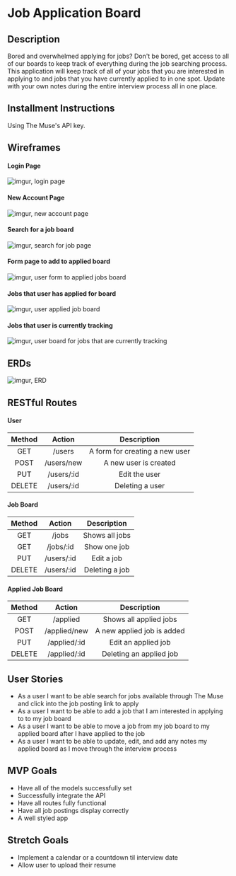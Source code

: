 # Job Application Board

## Description
Bored and overwhelmed applying for jobs? Don't be bored, get access to all of our boards to keep track of everything during the job searching process. This application will keep track of all of your jobs that you are interested in applying to and jobs that you have currently applied to in one spot. Update with your own notes during the entire interview process all in one place.

## Installment Instructions
Using The Muse's API key.

## Wireframes
#### Login Page
![imgur, login page](https://i.imgur.com/85NM32h.png)
#### New Account Page
![imgur, new account page](https://i.imgur.com/ZDvleec.png)
#### Search for a job board
![imgur, search for job page](https://i.imgur.com/rXhmhPx.png)
#### Form page to add to applied board
![imgur, user form to applied jobs board](https://i.imgur.com/DaQ9GTV.png)
#### Jobs that user has applied for board
![imgur, user applied job board](https://i.imgur.com/3TcMfd6.png)
#### Jobs that user is currently tracking
![imgur, user board for jobs that are currently tracking](https://i.imgur.com/uZlX9PR.png)

## ERDs
![imgur, ERD](https://i.imgur.com/1O6YsfR.png)
## RESTful Routes
#### User
| Method | Action | Description|
|:------:|:------:|:----------:|
| GET    | /users  | A form for creating a new user  |
| POST   | /users/new  | A new user is created  |
| PUT    | /users/:id  | Edit the user  |
| DELETE | /users/:id  | Deleting a user  |

#### Job Board
| Method | Action | Description|
|:------:|:------:|:----------:|
| GET    | /jobs  | Shows all jobs  |
| GET    | /jobs/:id  | Show one job  |
| PUT    | /users/:id | Edit a job  |
| DELETE | /users/:id  | Deleting a job  |

#### Applied Job Board
| Method | Action | Description|
|:------:|:------:|:----------:|
| GET    | /applied  | Shows all applied jobs  |
| POST   | /applied/new  |  A new applied job is added   |
| PUT    | /applied/:id | Edit an applied job  |
| DELETE | /applied/:id  | Deleting an applied job  |


## User Stories
* As a user I want to be able search for jobs available through The Muse and click into the job posting link to apply
* As a user I want to be able to add a job that I am interested in applying to to my job board
* As a user I want to be able to move a job from my job board to my applied board after I have applied to the job
* As a user I want to be able to update, edit, and add any notes my applied board as I move through the interview process

## MVP Goals
* Have all of the models successfully set
* Successfully integrate the API
* Have all routes fully functional
* Have all job postings display correctly
* A well styled app

## Stretch Goals
* Implement a calendar or a countdown til interview date
* Allow user to upload their resume
